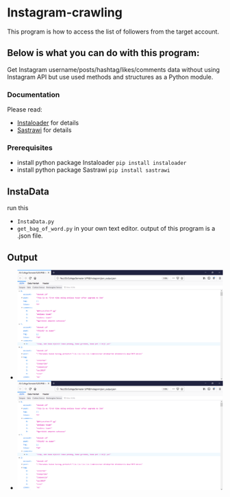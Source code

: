 # Instagram-crawling
This program is how to access the list of followers from the target account.

## Below is what you can do with this program:
Get Instagram username/posts/hashtag/likes/comments data without using Instagram API but use used methods and structures as a Python module. 

### Documentation
Please read: 
* [Instaloader](https://instaloader.github.io/as-module.html) for details
* [Sastrawi](https://pypi.org/project/Sastrawi/) for details

### Prerequisites
* install python package Instaloader ```pip install instaloader``` 
* install python package Sastrawi ```pip install sastrawi```

## InstaData
run this 
* ```InstaData.py``` 
* ```get_bag_of_word.py``` 
in your own text editor. output of this program is a .json file. 

## Output
* ![Output from ```InstaData.py``` ](InstaDataOutput.png) 
* ![Output from ```Bag_Of_Word``` ](InstaDataOutput.png)


